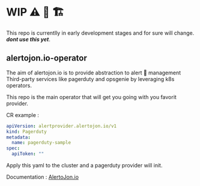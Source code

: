 # WIP ⚠️ 🚧 🏗 
This repo is currentlly in early development stages and for sure will change. 
***dont use this yet***.
## alertojon.io-operator

The aim of alertojon.io is to provide abstraction to alert 🚨 management Third-party services like pagerduty and opsgenie by leveraging k8s operators.

This repo is the main operator that will get you going with you favorit provider.

CR example :
```yaml
apiVersion: alertprovider.alertojon.io/v1
kind: Pagerduty
metadata:
  name: pagerduty-sample
spec:
  apiToken: ""
```

Apply this yaml to the cluster and a pagerduty provider will init.

Documentation :
[AlertoJon.io](https:://alertojon.io)